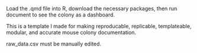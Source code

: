 Load the .qmd file into R, download the necessary packages, then run document to see the colony as a dashboard.

This is a template I made for making reproducable, replicable, templateable, modular, and accurate mouse colony documentation.

raw_data.csv must be manually edited.